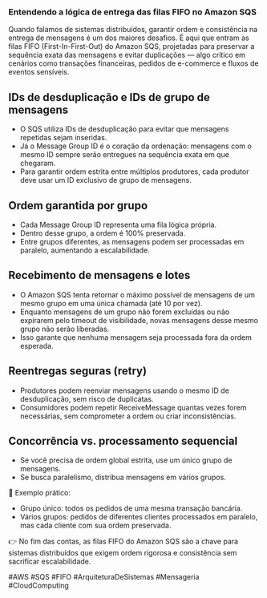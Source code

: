 ### Entendendo a lógica de entrega das filas FIFO no Amazon SQS

Quando falamos de sistemas distribuídos, garantir ordem e consistência na entrega de mensagens é um dos maiores desafios. É aqui que entram as filas FIFO (First-In-First-Out) do Amazon SQS, projetadas para preservar a sequência exata das mensagens e evitar duplicações — algo crítico em cenários como transações financeiras, pedidos de e-commerce e fluxos de eventos sensíveis.

## IDs de desduplicação e IDs de grupo de mensagens

- O SQS utiliza IDs de desduplicação para evitar que mensagens repetidas sejam inseridas.
- Já o Message Group ID é o coração da ordenação: mensagens com o mesmo ID sempre serão entregues na sequência exata em que chegaram.
- Para garantir ordem estrita entre múltiplos produtores, cada produtor deve usar um ID exclusivo de grupo de mensagens.

## Ordem garantida por grupo

- Cada Message Group ID representa uma fila lógica própria.
- Dentro desse grupo, a ordem é 100% preservada.
- Entre grupos diferentes, as mensagens podem ser processadas em paralelo, aumentando a escalabilidade.

## Recebimento de mensagens e lotes

- O Amazon SQS tenta retornar o máximo possível de mensagens de um mesmo grupo em uma única chamada (até 10 por vez).
- Enquanto mensagens de um grupo não forem excluídas ou não expirarem pelo timeout de visibilidade, novas mensagens desse mesmo grupo não serão liberadas.
- Isso garante que nenhuma mensagem seja processada fora da ordem esperada.

 ## Reentregas seguras (retry)

- Produtores podem reenviar mensagens usando o mesmo ID de desduplicação, sem risco de duplicatas.
- Consumidores podem repetir ReceiveMessage quantas vezes forem necessárias, sem comprometer a ordem ou criar inconsistências.

## Concorrência vs. processamento sequencial

- Se você precisa de ordem global estrita, use um único grupo de mensagens.
- Se busca paralelismo, distribua mensagens em vários grupos.

📌 Exemplo prático:

- Grupo único: todos os pedidos de uma mesma transação bancária.
- Vários grupos: pedidos de diferentes clientes processados em paralelo, mas cada cliente com sua ordem preservada.

👉 No fim das contas, as filas FIFO do Amazon SQS são a chave para sistemas distribuídos que exigem ordem rigorosa e consistência sem sacrificar escalabilidade.

#AWS #SQS #FIFO #ArquiteturaDeSistemas #Mensageria #CloudComputing
